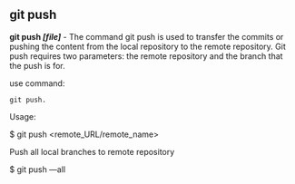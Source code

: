 ## git push

**git push *[file]*** - The command git push is used to transfer the commits or pushing the content from the local repository to the remote repository.
Git push requires two parameters: the remote repository and the branch that the push is for.

use command:
```bash=
git push.
```

Usage:

$ git push <remote_URL/remote_name> <branch>

Push all local branches to remote repository

$ git push —all